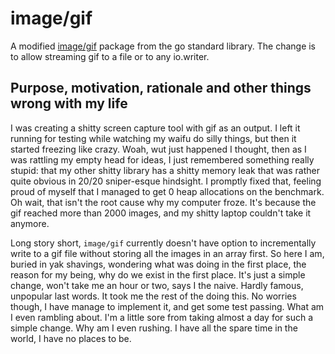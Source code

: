 # image/gif

A modified [image/gif](https://pkg.go.dev/image/gif)
package from the go standard library. The change is
to allow streaming gif to a file or to any io.writer.

## Purpose, motivation, rationale and other things wrong with my life

I was creating a shitty screen capture tool with
gif as an output. I left it running for testing
while watching my waifu do silly things, but
then it started freezing like crazy. Woah,
wut just happened I thought, then as I was
rattling my empty head for ideas, I just
remembered something really stupid: that
my other shitty library has a shitty memory
leak that was rather quite obvious in 20/20 sniper-esque
hindsight. I promptly fixed that, feeling
proud of myself that I managed to get 0 heap
allocations on the benchmark. Oh wait,
that isn't the root cause why my computer
froze. It's because the gif reached more
than 2000 images, and my shitty laptop
couldn't take it anymore.

Long story short, `image/gif` currently
doesn't have option to incrementally write to
a gif file without storing all the images in an
array first. So here I am, buried in yak
shavings, wondering what was doing in the
first place, the reason for my being,
why do we exist in the first place.
It's just a simple change, won't take
me an hour or two, says I the naive.
Hardly famous, unpopular
last words. It took me the rest of
the doing this. No worries though,
I have manage to implement it, and
get some test passing. What am I even
rambling about. I'm a little sore
from taking almost a day for such
a simple change. Why am I even rushing.
I have all the spare time in the world,
I have no places to be.
